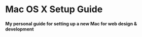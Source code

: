# Mac OS X Setup Guide
#### My personal guide for setting up a new Mac for web design &amp; development
